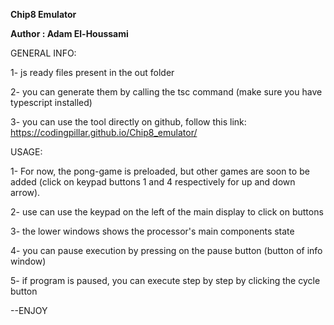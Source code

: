 **Chip8 Emulator**

**Author : Adam El-Houssami**

GENERAL INFO:

1- js ready files present in the out folder

2- you can generate them by calling the tsc command (make sure you have typescript installed)

3- you can use the tool directly on github, follow this link: https://codingpillar.github.io/Chip8_emulator/

USAGE:

1- For now, the pong-game is preloaded, but other games are soon to be added (click on keypad buttons 1 and 4 respectively for up and down arrow).

2- use can use the keypad on the left of the main display to click on buttons

3- the lower windows shows the processor's main components state

4- you can pause execution by pressing on the pause button (button of info window)

5- if program is paused, you can execute step by step by clicking the cycle button

--ENJOY
